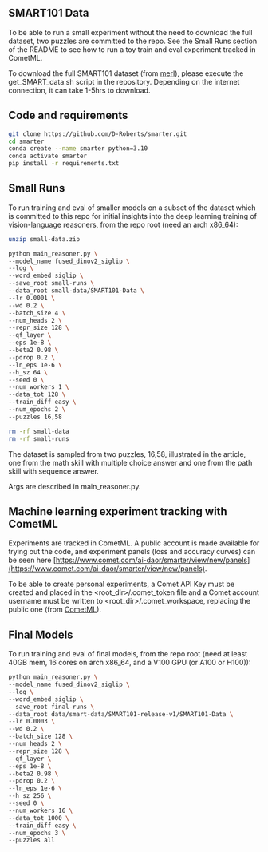 
## SMART101 Data
To be able to run a small experiment without the need to download the full dataset, two puzzles are committed to the repo. See the Small Runs section of the README to see how to run a toy train and eval experiment tracked in CometML.

To download the full SMART101 dataset (from [merl](https://github.com/merlresearch/SMART)), please execute the get_SMART_data.sh script in the repository. Depending on the internet connection, it can take 1-5hrs to download.
 
## Code and requirements

```bash
git clone https://github.com/D-Roberts/smarter.git
cd smarter
conda create --name smarter python=3.10
conda activate smarter
pip install -r requirements.txt
```

## Small Runs
To run training and eval of smaller models on a subset of the dataset which is committed to this repo for initial insights into the deep learning training of vision-language reasoners, from the repo root (need an arch x86_64):

```bash
unzip small-data.zip

python main_reasoner.py \
--model_name fused_dinov2_siglip \
--log \
--word_embed siglip \
--save_root small-runs \
--data_root small-data/SMART101-Data \
--lr 0.0001 \
--wd 0.2 \
--batch_size 4 \
--num_heads 2 \
--repr_size 128 \
--qf_layer \
--eps 1e-8 \
--beta2 0.98 \
--pdrop 0.2 \
--ln_eps 1e-6 \
--h_sz 64 \
--seed 0 \
--num_workers 1 \
--data_tot 128 \
--train_diff easy \
--num_epochs 2 \
--puzzles 16,58

rm -rf small-data
rm -rf small-runs
```


The dataset is sampled from two puzzles, 16,58, illustrated in the article, one from the math skill with multiple choice answer and one from the path skill with sequence answer.

Args are described in main_reasoner.py.

## Machine learning experiment tracking with CometML

Experiments are tracked in CometML. A public account is made available for trying out the code, and experiment panels (loss and accuracy curves) can be seen here [https://www.comet.com/ai-daor/smarter/view/new/panels](https://www.comet.com/ai-daor/smarter/view/new/panels).

To be able to create personal experiments, a Comet API Key must be created and placed in the <root_dir>/.comet_token file and a Comet account username must be written to  <root_dir>/.comet_workspace, replacing the public one (from [CometML](https://www.comet.com)).


## Final Models
To run training and eval of final models, from the repo root (need at least 40GB mem, 16 cores on arch x86_64, and a V100 GPU (or A100 or H100)):


```bash
python main_reasoner.py \
--model_name fused_dinov2_siglip \
--log \
--word_embed siglip \
--save_root final-runs \
--data_root data/smart-data/SMART101-release-v1/SMART101-Data \
--lr 0.0003 \
--wd 0.2 \
--batch_size 128 \
--num_heads 2 \
--repr_size 128 \
--qf_layer \
--eps 1e-8 \
--beta2 0.98 \
--pdrop 0.2 \
--ln_eps 1e-6 \
--h_sz 256 \
--seed 0 \
--num_workers 16 \
--data_tot 1000 \
--train_diff easy \
--num_epochs 3 \
--puzzles all
```





